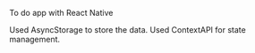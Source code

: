 To do app with React Native

Used AsyncStorage to store the data.
Used ContextAPI for state management.
